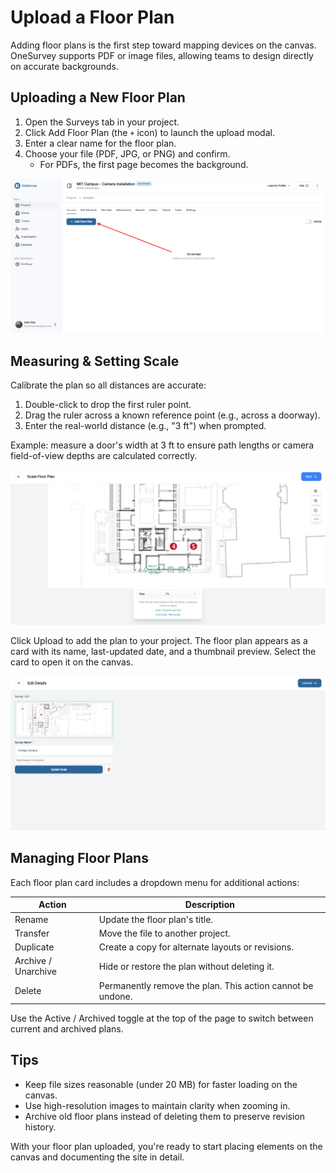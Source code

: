 # Upload a Floor Plan

Adding floor plans is the first step toward mapping devices on the canvas. OneSurvey supports PDF or image files, allowing teams to design directly on accurate backgrounds.

## Uploading a New Floor Plan

1. Open the Surveys tab in your project.
2. Click Add Floor Plan (the `+` icon) to launch the upload modal.
3. Enter a clear name for the floor plan.
4. Choose your file (PDF, JPG, or PNG) and confirm.
   - For PDFs, the first page becomes the background.

<div class="os-screenshot">
  <div class="os-screenshot-card">
    <img src="../../assets/images/floorplan-upload-button.png" alt="Showing surveys tab and upload floor plan button location." loading="lazy">
  </div>
</div>

## Measuring & Setting Scale

Calibrate the plan so all distances are accurate:

1. Double-click to drop the first ruler point.
2. Drag the ruler across a known reference point (e.g., across a doorway).
3. Enter the real-world distance (e.g., "3 ft") when prompted.

Example: measure a door's width at 3 ft to ensure path lengths or camera field-of-view depths are calculated correctly.

<div class="os-screenshot">
  <div class="os-screenshot-card">
    <img src="../../assets/images/scale-floorplan.png" alt="Showing floor plan scaling page." loading="lazy">
  </div>
</div>

Click Upload to add the plan to your project. The floor plan appears as a card with its name, last-updated date, and a thumbnail preview. Select the card to open it on the canvas.

<div class="os-screenshot">
  <div class="os-screenshot-card">
    <img src="../../assets/images/upload-floorplan.png" alt="Showing floor plan upload page." loading="lazy">
  </div>
</div>

## Managing Floor Plans

Each floor plan card includes a dropdown menu for additional actions:

| Action | Description |
| --- | --- |
| Rename | Update the floor plan's title. |
| Transfer | Move the file to another project. |
| Duplicate | Create a copy for alternate layouts or revisions. |
| Archive / Unarchive | Hide or restore the plan without deleting it. |
| Delete | Permanently remove the plan. This action cannot be undone. |

Use the Active / Archived toggle at the top of the page to switch between current and archived plans.

## Tips

- Keep file sizes reasonable (under 20 MB) for faster loading on the canvas.
- Use high-resolution images to maintain clarity when zooming in.
- Archive old floor plans instead of deleting them to preserve revision history.

With your floor plan uploaded, you're ready to start placing elements on the canvas and documenting the site in detail.



